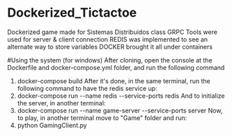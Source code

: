 # Dockerized_Tictactoe
Dockerized game made for Sistemas Distribuidos class
GRPC Tools were used for server & client connection
REDIS was implemented to see an alternate way to store variables
DOCKER brought it all under containers

#Using the system (for windows)
After cloning, open the console at the Dockerfile and docker-compose.yml folder, and run the following command
  1. docker-compose build
After it's done, in the same terminal, run the following command to have the redis service up:
  2. docker-compose run --name redis --service-ports redis
And to initialize the server, in another terminal:
  3. docker-compose run --name game-server --service-ports server
Now, to play, in another terminal move to "Game" folder and run:
  4. python GamingClient.py

